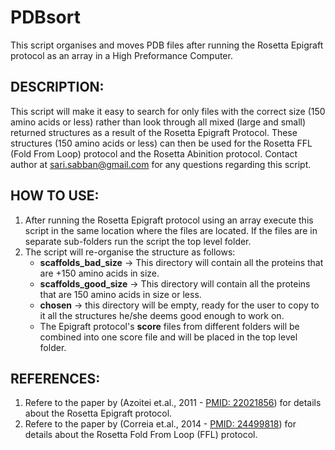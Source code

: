 # PDBsort
This script organises and moves PDB files after running the Rosetta Epigraft protocol as an array in a High Preformance Computer.
 

## DESCRIPTION:
This script will make it easy to search for only files with the correct size (150 amino acids or less) rather than look through all mixed (large and small) returned structures as a result of the Rosetta Epigraft Protocol. These structures (150 amino acids or less) can then be used for the Rosetta FFL (Fold From Loop) protocol and the Rosetta Abinition protocol. Contact author at sari.sabban@gmail.com for any questions regarding this script.



## HOW TO USE:

1. After running the Rosetta Epigraft protocol using an array execute this script in the same location where the files are located. If the files are in separate sub-folders run the script the top level folder.
2. The script will re-organise the structure as follows:
   + **scaffolds_bad_size** -> This directory will contain all the proteins that are +150 amino acids in size. 
   + **scaffolds_good_size** -> This directory will contain all the proteins that are 150 amino acids in size or less.
   + **chosen** -> this directory will be empty, ready for the user to copy to it all the structures he/she deems good enough to work on.
   + The Epigraft protocol's **score** files from different folders will be combined into one score file and will be placed in the top level folder.



## REFERENCES:

1. Refere to the paper by (Azoitei et.al., 2011 - [PMID: 22021856](https://www.ncbi.nlm.nih.gov/pubmed/22021856)) for details about the Rosetta Epigraft protocol.
2. Refere to the paper by (Correia et.al., 2014 - [PMID: 24499818](https://www.ncbi.nlm.nih.gov/pubmed/24499818)) for details about the Rosetta Fold From Loop (FFL) protocol.
